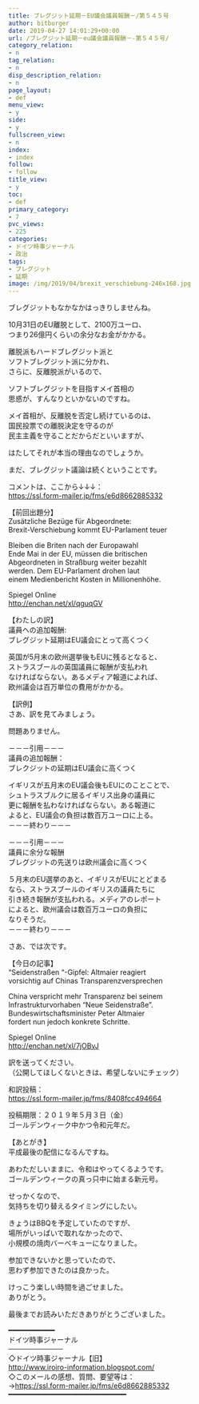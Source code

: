 ```yaml
---
title: ブレグジット延期－EU議会議員報酬－/第５４５号
author: bitburger
date: 2019-04-27 14:01:29+00:00
url: /ブレグジット延期－eu議会議員報酬－-第５４５号/
category_relation:
- n
tag_relation:
- n
disp_description_relation:
- n
page_layout:
- def
menu_view:
- y
side:
- y
fullscreen_view:
- n
index:
- index
follow:
- follow
title_view:
- y
toc:
- def
primary_category:
- 7
pvc_views:
- 225
categories:
- ドイツ時事ジャーナル
- 政治
tags:
- ブレグジット
- 延期
image: /img/2019/04/brexit_verschiebung-246x168.jpg
---
```

ブレグジットもなかなかはっきりしませんね。  
  
10月31日のEU離脱として、2100万ユーロ、  
つまり26億円くらいの余分なお金がかかる。

離脱派もハードブレグジット派と  
ソフトブレグジット派に分かれ、  
さらに、反離脱派がいるので、  
  
ソフトブレグジットを目指すメイ首相の  
思惑が、すんなりといかないのですね。

メイ首相が、反離脱を否定し続けているのは、  
国民投票での離脱決定を守るのが  
民主主義を守ることだからだといいますが、  
  
はたしてそれが本当の理由なのでしょうか。  
  
まだ、ブレグジット議論は続くということです。

コメントは、ここから↓↓↓：  
<a rel="noopener" href="https://ssl.form-mailer.jp/fms/e6d8662885332" target="_blank">https://ssl.form-mailer.jp/fms/e6d8662885332</a>

【前回出題分】  
Zusätzliche Bezüge für Abgeordnete:  
Brexit-Verschiebung kommt EU-Parlament teuer  
  
Bleiben die Briten nach der Europawahl  
Ende Mai in der EU, müssen die britischen  
Abgeordneten in Straßburg weiter bezahlt  
werden. Dem EU-Parlament drohen laut  
einem Medienbericht Kosten in Millionenhöhe.  
  
Spiegel Online  
<a rel="noopener" href="http://enchan.net/xl/qguqGV" target="_blank">http://enchan.net/xl/qguqGV</a>

【わたしの訳】  
議員への追加報酬:  
ブレグジット延期はEU議会にとって高くつく  
  
英国が5月末の欧州選挙後もEUに残るとなると、  
ストラスブールの英国議員に報酬が支払われ  
なければならない。あるメディア報道によれば、  
欧州議会は百万単位の費用がかかる。

【訳例】  
さあ、訳を見てみましょう。  
  
問題ありません。

－－－引用－－－  
議員の追加報酬：  
ブレクジットの延期はEU議会に高くつく  
  
イギリスが五月末のEU議会後もEUにのことことで、  
シュトラスブルクに居るイギリス出身の議員に  
更に報酬を払わなければならない。ある報道に  
よると、EU議会の負担は数百万ユーロに上る。  
－－－終わり－－－

－－－引用－－－  
議員に余分な報酬  
ブレグジットの先送りは欧州議会に高くつく  
  
５月末のEU選挙のあと、イギリスがEUにとどまる  
なら、ストラスブールのイギリスの議員たちに  
引き続き報酬が支払われる。メディアのレポート  
によると、欧州議会は数百万ユーロの負担に  
なりそうだ。  
－－－終わり－－－

さあ、では次です。  
  
【今日の記事】  
&#8220;Seidenstraßen &#8220;-Gipfel: Altmaier reagiert  
vorsichtig auf Chinas Transparenzversprechen  
  
China verspricht mehr Transparenz bei seinem  
Infrastrukturvorhaben &#8220;Neue Seidenstraße&#8221;.  
Bundeswirtschaftsminister Peter Altmaier  
fordert nun jedoch konkrete Schritte.  
  
Spiegel Online  
<a rel="noopener" href="http://enchan.net/xl/7jOBvJ" target="_blank">http://enchan.net/xl/7jOBvJ</a>

訳を送ってください。  
（公開してほしくないときは、希望しないにチェック）  
  
和訳投稿：  
 <a rel="noopener" href="https://ssl.form-mailer.jp/fms/8408fcc494664" target="_blank">https://ssl.form-mailer.jp/fms/8408fcc494664</a>  
  
投稿期限：２０１９年５月３日（金）  
ゴールデンウィーク中かつ令和元年だ。

【あとがき】  
平成最後の配信になるんですね。  
  
あわただしいままに、令和はやってくるようです。  
ゴールデンウィークの真っ只中に始まる新元号。  
  
せっかくなので、  
気持ちを切り替えるタイミングにしたい。  
  
きょうはBBQを予定していたのですが、  
場所がいっぱいで取れなかったので、  
小規模の焼肉バーベキューになりました。  
  
参加できないかと思っていたので、  
思わず参加できたのは良かった。  
  
けっこう楽しい時間を過ごせました。  
ありがとう。  
  
最後までお読みいただきありがとうございました。

━━━━━━━━━━━  
ドイツ時事ジャーナル  
───────────  
◇ドイツ時事ジャーナル【旧】  
<a rel="noopener" href="http://www.iroiro-information.blogspot.com/" target="_blank">http://www.iroiro-information.blogspot.com/</a>  
◇このメールの感想、質問、要望等は：  
-><a rel="noopener" href="https://ssl.form-mailer.jp/fms/e6d8662885332" target="_blank">https://ssl.form-mailer.jp/fms/e6d8662885332</a>  
━━━━━━━━━━━━━━━━━━━━━━━━━━━━